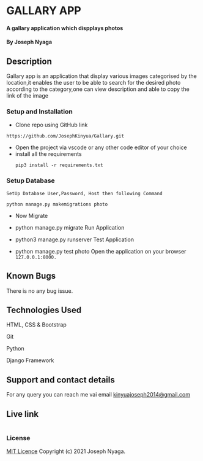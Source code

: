 # GALLARY APP
#### A gallary application which dispplays photos
#### By Joseph Nyaga
## Description
Gallary app is an application that display various images categorised by the location,it enables the user to be able to search for the desired photo according to the category,one can view description and able to copy the link of the image 
### Setup and Installation
* Clone repo using GitHub link
````````
https://github.com/JosephKinyua/Gallary.git
````````
* Open the project via vscode or any other code editor of your choice
* install all the  requirements
  ````
  pip3 install -r requirements.txt
  ````
### Setup Database
```
SetUp Database User,Password, Host then following Command
```
````
python manage.py makemigrations photo 
````
* Now Migrate

* python manage.py migrate 
Run Application
* python3 manage.py runserver 
Test Application

* python manage.py test photo
Open the application on your browser ````127.0.0.1:8000.````
## Known Bugs
There is no any bug issue.
## Technologies Used
HTML, CSS & Bootstrap

Git

Python

Django Framework


## Support and contact details
For any query you can reach me vai email kinyuajoseph2014@gmail.com

## Live link
``````

``````
### License
[MIT Licence](https://choosealicense.com/licenses/mit/)
Copyright (c) 2021 Joseph Nyaga.